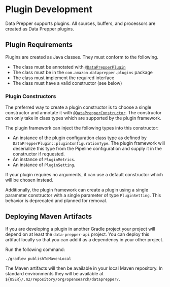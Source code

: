 # Plugin Development

Data Prepper supports plugins. All sources, buffers, and processors
are created as Data Prepper plugins.

## Plugin Requirements

Plugins are created as Java classes. They must conform to the following.

* The class must be annotated with [`@DataPrepperPlugin`](../data-prepper-api/src/main/java/com/amazon/dataprepper/model/annotations/DataPrepperPlugin.java)
* The class must be in the `com.amazon.dataprepper.plugins` package
* The class must implement the required interface
* The class must have a valid constructor (see below)

### Plugin Constructors

The preferred way to create a plugin constructor is to choose a single
constructor and annotate it with [`@DataPrepperConstructor`](../data-prepper-api/src/main/java/com/amazon/dataprepper/model/annotations/DataPrepperPluginConstructor.java).
The constructor can only take in class types which are supported by the plugin framework.

The plugin framework can inject the following types into this constructor:

* An instance of the plugin configuration class type as defined by `DataPrepperPlugin::pluginConfigurationType`. The plugin framework will deserialize this type from the Pipeline configuration and supply it in the constructor if requested.
* An instance of `PluginMetrics`.
* An instance of `PluginSetting`.

If your plugin requires no arguments, it can use a default constructor which will be chosen instead.

Additionally, the plugin framework can create a plugin using a single parameter constructor with
a single parameter of type `PluginSetting`. This behavior is deprecated and planned for removal.

## Deploying Maven Artifacts

If you are developing a plugin in another Gradle project your project will depend on at least the `data-prepper-api` project.
You can deploy this artifact locally so that you can add it as a dependency in your other project.

Run the following command:

```
./gradlew publishToMavenLocal
```

The Maven artifacts will then be available in your local Maven repository. In standard environments
they will be available at `${USER}/.m2/repository/org/opensearch/dataprepper/`.
